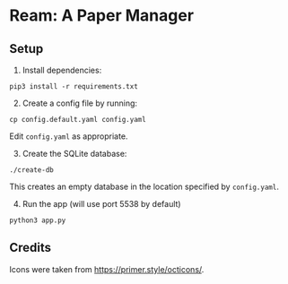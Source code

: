 # Ream: A Paper Manager

## Setup
1. Install dependencies:

```
pip3 install -r requirements.txt
```

2. Create a config file by running:

```
cp config.default.yaml config.yaml
```

Edit `config.yaml` as appropriate.

3. Create the SQLite database:

```
./create-db
```

This creates an empty database in the location specified by `config.yaml`.

4. Run the app (will use port 5538 by default)

```
python3 app.py
```

## Credits
Icons were taken from https://primer.style/octicons/.

